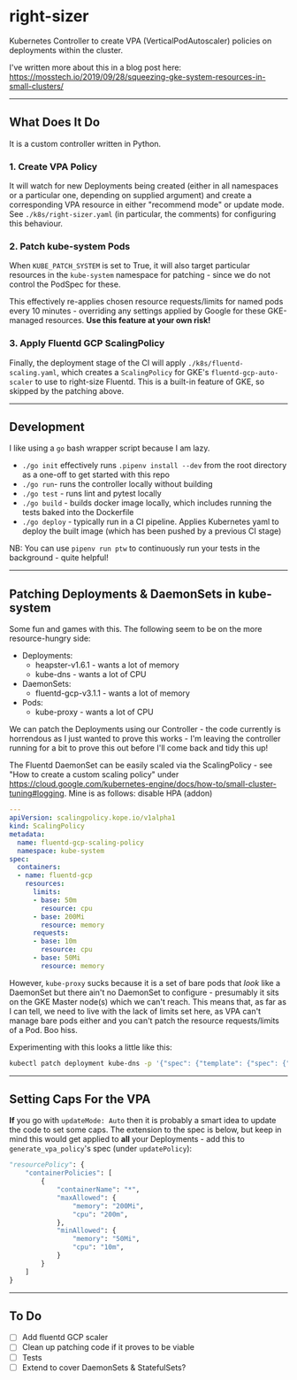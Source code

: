# right-sizer

Kubernetes Controller to create VPA (VerticalPodAutoscaler) policies on deployments within the cluster.

I've written more about this in a blog post here: https://mosstech.io/2019/09/28/squeezing-gke-system-resources-in-small-clusters/

---

## What Does It Do

It is a custom controller written in Python.

### 1. Create VPA Policy

It will watch for new Deployments being created (either in all namespaces or a particular one, depending on supplied argument) and create a corresponding VPA resource in either "recommend mode" or update mode. See `./k8s/right-sizer.yaml` (in particular, the comments) for configuring this behaviour.

### 2. Patch kube-system Pods

When `KUBE_PATCH_SYSTEM` is set to True, it will also target particular resources in the `kube-system` namespace for patching - since we do not control the PodSpec for these.

This effectively re-applies chosen resource requests/limits for named pods every 10 minutes - overriding any settings applied by Google for these GKE-managed resources. **Use this feature at your own risk!**

### 3. Apply Fluentd GCP ScalingPolicy

Finally, the deployment stage of the CI will apply `./k8s/fluentd-scaling.yaml`, which creates a `ScalingPolicy` for GKE's `fluentd-gcp-auto-scaler` to use to right-size Fluentd. This is a built-in feature of GKE, so skipped by the patching above.

---

## Development

I like using a `go` bash wrapper script because I am lazy.

- `./go init` effectively runs `.pipenv install --dev` from the root directory as a one-off to get started with this repo
- `./go run`- runs the controller locally without building
- `./go test` - runs lint and pytest locally
- `./go build` - builds docker image locally, which includes running the tests baked into the Dockerfile
- `./go deploy` - typically run in a CI pipeline. Applies Kubernetes yaml to deploy the built image (which has been pushed by a previous CI stage)

NB: You can use `pipenv run ptw` to continuously run your tests in the background - quite helpful!

---

## Patching Deployments & DaemonSets in kube-system

Some fun and games with this. The following seem to be on the more resource-hungry side:

- Deployments:
  - heapster-v1.6.1 - wants a lot of memory
  - kube-dns - wants a lot of CPU
- DaemonSets:
  - fluentd-gcp-v3.1.1 - wants a lot of memory
- Pods:
  - kube-proxy - wants a lot of CPU

We can patch the Deployments using our Controller - the code currently is horrendous as I just wanted to prove this works - I'm leaving the controller running for a bit to prove this out before I'll come back and tidy this up!

The Fluentd DaemonSet can be easily scaled via the ScalingPolicy - see "How to create a custom scaling policy" under https://cloud.google.com/kubernetes-engine/docs/how-to/small-cluster-tuning#logging. Mine is as follows:
disable HPA (addon)

```yaml
---
apiVersion: scalingpolicy.kope.io/v1alpha1
kind: ScalingPolicy
metadata:
  name: fluentd-gcp-scaling-policy
  namespace: kube-system
spec:
  containers:
  - name: fluentd-gcp
    resources:
      limits:
      - base: 50m
        resource: cpu
      - base: 200Mi
        resource: memory
      requests:
      - base: 10m
        resource: cpu
      - base: 50Mi
        resource: memory
```

However, `kube-proxy` sucks because it is a set of bare pods that *look* like a DaemonSet but there ain't no DaemonSet to configure - presumably it sits on the GKE Master node(s) which we can't reach. This means that, as far as I can tell, we need to live with the lack of limits set here, as VPA can't manage bare pods either and you can't patch the resource requests/limits of a Pod. Boo hiss.

Experimenting with this looks a little like this:

```sh
kubectl patch deployment kube-dns -p '{"spec": {"template": {"spec": {"containers": [{"name":"kubedns","resources":{"limits":{"cpu":"20m","memory":"100Mi"},"requests":{"cpu":"10m","memory":"50Mi"}}}]}}}}'
```

---

## Setting Caps For the VPA

**If** you go with `updateMode: Auto` then it is probably a smart idea to update the code to set some caps. The extension to the spec is below, but keep in mind this would get applied to **all** your Deployments - add this to `generate_vpa_policy`'s spec (under `updatePolicy`):

```python
"resourcePolicy": {
    "containerPolicies": [
        {
            "containerName": "*",
            "maxAllowed": {
                "memory": "200Mi",
                "cpu": "200m",
            },
            "minAllowed": {
                "memory": "50Mi",
                "cpu": "10m",
            }
        }
    ]
}
```

---

## To Do

- [ ] Add fluentd GCP scaler
- [ ] Clean up patching code if it proves to be viable
- [ ] Tests
- [ ] Extend to cover DaemonSets & StatefulSets?
